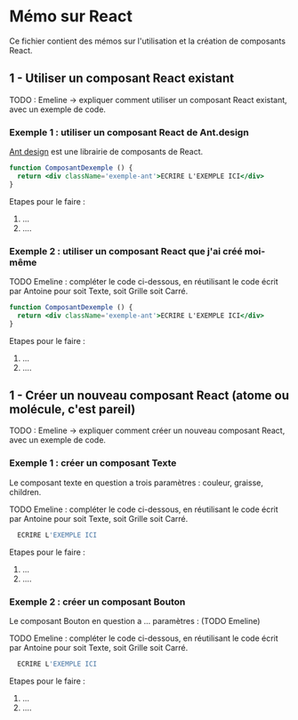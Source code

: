 # Mémo sur React

Ce fichier contient des mémos sur l'utilisation et la création de composants React.

## 1 - Utiliser un composant React existant

TODO : Emeline -> expliquer comment utiliser un composant React existant, avec un exemple de code.

### Exemple 1 : utiliser un composant React de Ant.design

[Ant design](https://ant.design/components/button/) est une librairie de composants de React.

```jsx
function ComposantDexemple () {
  return <div className='exemple-ant'>ECRIRE L'EXEMPLE ICI</div>
}
```

Etapes pour le faire :

1. ...
2. ....

### Exemple 2 : utiliser un composant React que j'ai créé moi-même

TODO Emeline : compléter le code ci-dessous, en réutilisant le code écrit par Antoine pour soit Texte, soit Grille soit Carré.

```jsx
function ComposantDexemple () {
  return <div className='exemple-ant'>ECRIRE L'EXEMPLE ICI</div>
}
```

Etapes pour le faire :

1. ...
2. ....

## 1 - Créer un nouveau composant React (atome ou molécule, c'est pareil)

TODO : Emeline -> expliquer comment créer un nouveau composant React, avec un exemple de code.

### Exemple 1 : créer un composant Texte

Le composant texte en question a trois paramètres : couleur, graisse, children.

TODO Emeline : compléter le code ci-dessous, en réutilisant le code écrit par Antoine pour soit Texte, soit Grille soit Carré.

```jsx
  ECRIRE L'EXEMPLE ICI
```

Etapes pour le faire :

1. ...
2. ....

### Exemple 2 : créer un composant Bouton

Le composant Bouton en question a ... paramètres : (TODO Emeline)

TODO Emeline : compléter le code ci-dessous, en réutilisant le code écrit par Antoine pour soit Texte, soit Grille soit Carré.

```jsx
  ECRIRE L'EXEMPLE ICI
```

Etapes pour le faire :

1. ...
2. ....
